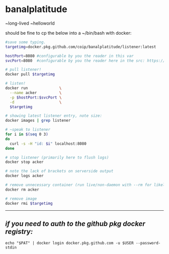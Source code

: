 # banalplatitude
~long-lived ~helloworld


should be fine to cp the below into a ~/bin/bash with docker:

``` bash
#save some typing.
targetimg=docker.pkg.github.com/coip/banalplatitude/listener:latest

hostPort=8080 #configurable by you the reader in this var
svcPort=8080  #configurable by you the reader here in the src: https://github.com/coip/banalplatitude/blob/master/main.go#L18-L20

# pull listener!
docker pull $targetimg

# listen!
docker run              \
  --name acker          \
  -p $hostPort:$svcPort \
  -d                    \
  $targetimg

# showing latest listener entry, note size:
docker images | grep listener

# ~speak to listener
for i in $(seq 0 3)
do 
  curl -s -H "id: $i" localhost:8080
done

# stop listener (primarily here to flush logs)
docker stop acker

# note the lack of brackets on serverside output
docker logs acker

# remove unnecessary container (run live/non-daemon with --rm for likely better lifecycle)
docker rm acker

# remove image
docker rmi $targetimg
```

----


## _if you need to auth to the github pkg docker registry:_

`echo "$PAT" | docker login docker.pkg.github.com -u $USER --password-stdin`
